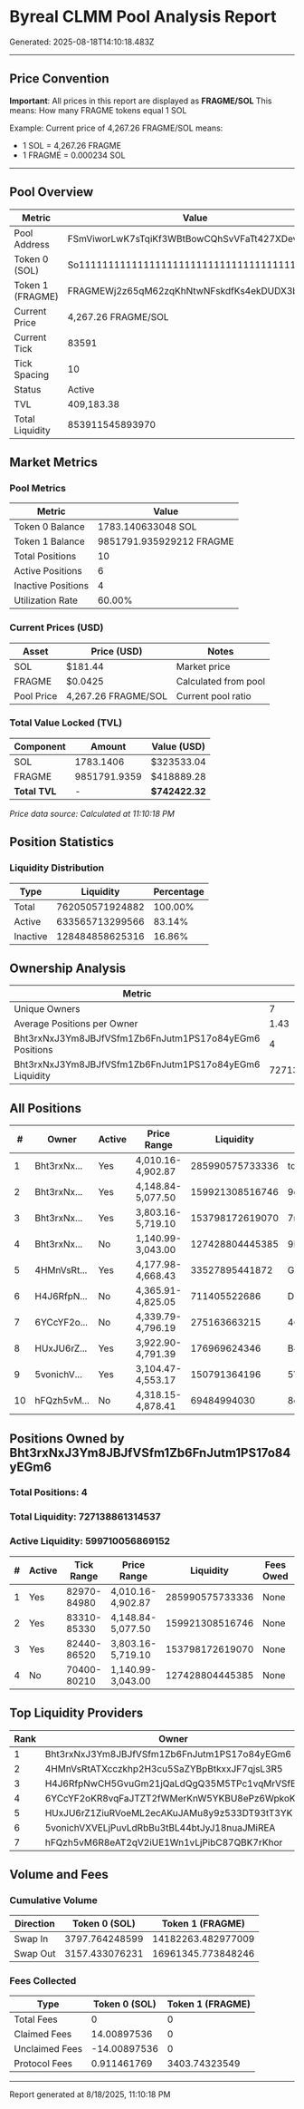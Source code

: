 # Byreal CLMM Pool Analysis Report

Generated: 2025-08-18T14:10:18.483Z

---

## Price Convention

**Important**: All prices in this report are displayed as **FRAGME/SOL**
This means: How many FRAGME tokens equal 1 SOL

Example: Current price of 4,267.26 FRAGME/SOL means:
- 1 SOL = 4,267.26 FRAGME
- 1 FRAGME = 0.000234 SOL

---

## Pool Overview

| Metric | Value |
|--------|-------|
| Pool Address | FSmViworLwK7sTqiKf3WBtBowCQhSvVFaTt427XDevHi |
| Token 0 (SOL) | So11111111111111111111111111111111111111112 |
| Token 1 (FRAGME) | FRAGMEWj2z65qM62zqKhNtwNFskdfKs4ekDUDX3b4VD5 |
| Current Price | 4,267.26 FRAGME/SOL |
| Current Tick | 83591 |
| Tick Spacing | 10 |
| Status | Active |
| TVL | 409,183.38 |
| Total Liquidity | 853911545893970 |

## Market Metrics

### Pool Metrics

| Metric | Value |
|--------|-------|
| Token 0 Balance | 1783.140633048 SOL |
| Token 1 Balance | 9851791.935929212 FRAGME |
| Total Positions | 10 |
| Active Positions | 6 |
| Inactive Positions | 4 |
| Utilization Rate | 60.00% |

### Current Prices (USD)

| Asset | Price (USD) | Notes |
|-------|-------------|-------|
| SOL | $181.44 | Market price |
| FRAGME | $0.0425 | Calculated from pool |
| Pool Price | 4,267.26 FRAGME/SOL | Current pool ratio |

### Total Value Locked (TVL)

| Component | Amount | Value (USD) |
|-----------|--------|-------------|
| SOL | 1783.1406 | $323533.04 |
| FRAGME | 9851791.9359 | $418889.28 |
| **Total TVL** | - | **$742422.32** |

*Price data source: Calculated at 11:10:18 PM*

## Position Statistics

### Liquidity Distribution

| Type | Liquidity | Percentage |
|------|-----------|------------|
| Total | 762050571924882 | 100.00% |
| Active | 633565713299566 | 83.14% |
| Inactive | 128484858625316 | 16.86% |

## Ownership Analysis

| Metric | Value |
|--------|-------|
| Unique Owners | 7 |
| Average Positions per Owner | 1.43 |
| Bht3rxNxJ3Ym8JBJfVSfm1Zb6FnJutm1PS17o84yEGm6 Positions | 4 |
| Bht3rxNxJ3Ym8JBJfVSfm1Zb6FnJutm1PS17o84yEGm6 Liquidity | 727138861314537 |

## All Positions

| # | Owner | Active | Price Range | Liquidity | NFT Mint |
|---|-------|--------|-------------|-----------|----------|
| 1 | Bht3rxNx... | Yes | 4,010.16-4,902.87 | 285990575733336 | tdRWo41B... |
| 2 | Bht3rxNx... | Yes | 4,148.84-5,077.50 | 159921308516746 | 9gZFyaQR... |
| 3 | Bht3rxNx... | Yes | 3,803.16-5,719.10 | 153798172619070 | 7rhkUASD... |
| 4 | Bht3rxNx... | No | 1,140.99-3,043.00 | 127428804445385 | 9H7fxXPJ... |
| 5 | 4HMnVsRt... | Yes | 4,177.98-4,668.43 | 33527895441872 | G1Rz7beZ... |
| 6 | H4J6RfpN... | No | 4,365.91-4,825.05 | 711405522686 | DmQVU6rw... |
| 7 | 6YCcYF2o... | No | 4,339.79-4,796.19 | 275163663215 | 46hHVpRw... |
| 8 | HUxJU6rZ... | Yes | 3,922.90-4,791.39 | 176969624346 | B4WdJE57... |
| 9 | 5vonichV... | Yes | 3,104.47-4,553.17 | 150791364196 | 5V5jY8NM... |
| 10 | hFQzh5vM... | No | 4,318.15-4,878.41 | 69484994030 | 8cPza6iF... |

## Positions Owned by Bht3rxNxJ3Ym8JBJfVSfm1Zb6FnJutm1PS17o84yEGm6

### Total Positions: 4

### Total Liquidity: 727138861314537
### Active Liquidity: 599710056869152

| # | Active | Tick Range | Price Range | Liquidity | Fees Owed | NFT Mint |
|---|--------|------------|-------------|-----------|-----------|----------|
| 1 | Yes | 82970-84980 | 4,010.16-4,902.87 | 285990575733336 | None | tdRWo41BCMYSTBnQECx9cqFCNaU5gutm9NEH4sY6dmr |
| 2 | Yes | 83310-85330 | 4,148.84-5,077.50 | 159921308516746 | None | 9gZFyaQRnrgDt53z8FqKrqMsJyHcLoRUSKMmNRF4K9k9 |
| 3 | Yes | 82440-86520 | 3,803.16-5,719.10 | 153798172619070 | None | 7rhkUASDE2fpPaZTPpBLABJGe7P6jamUGYpBCiUpYKKG |
| 4 | No | 70400-80210 | 1,140.99-3,043.00 | 127428804445385 | None | 9H7fxXPJG4sJ8MCD4rfwnXqJD3jpLQ2VZr6Gk51fh6eG |

## Top Liquidity Providers

| Rank | Owner | Positions | Total Liquidity | Share |
|------|-------|-----------|-----------------|-------|
| 1 | Bht3rxNxJ3Ym8JBJfVSfm1Zb6FnJutm1PS17o84yEGm6 | 4 | 727138861314537 | 95.42% |
| 2 | 4HMnVsRtATXcczkhp2H3cu5SaZYBpBtkxxJF7qjsL3R5 | 1 | 33527895441872 | 4.40% |
| 3 | H4J6RfpNwCH5GvuGm21jQaLdQgQ35M5TPc1vqMrVSfEq | 1 | 711405522686 | 0.09% |
| 4 | 6YCcYF2oKR8vqFaJTZT2fWMerKnW5YKBU8ePz6WpkoKe | 1 | 275163663215 | 0.04% |
| 5 | HUxJU6rZ1ZiuRVoeML2ecAKuJAMu8y9z533DT93tT3YK | 1 | 176969624346 | 0.02% |
| 6 | 5vonichVXVELjPuvLdRbBu3tBL44btJyJ18nuaJMiREA | 1 | 150791364196 | 0.02% |
| 7 | hFQzh5vM6R8eAT2qV2iUE1Wn1vLjPibC87QBK7rKhor | 1 | 69484994030 | 0.01% |

## Volume and Fees

### Cumulative Volume

| Direction | Token 0 (SOL) | Token 1 (FRAGME) |
|-----------|---------------|------------------|
| Swap In | 3797.764248599 | 14182263.482977009 |
| Swap Out | 3157.433076231 | 16961345.773848246 |

### Fees Collected

| Type | Token 0 (SOL) | Token 1 (FRAGME) |
|------|---------------|------------------|
| Total Fees | 0 | 0 |
| Claimed Fees | 14.00897536 | 0 |
| Unclaimed Fees | -14.00897536 | 0 |
| Protocol Fees | 0.911461769 | 3403.74323549 |

---

Report generated at 8/18/2025, 11:10:18 PM
